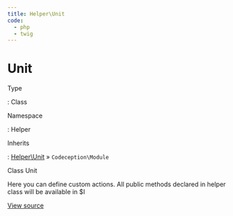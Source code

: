 ```yaml
---
title: Helper\Unit
code:
  - php
  - twig
---
```


# Unit

Type

:   Class

Namespace

:   Helper

Inherits

:   [Helper\Unit](helper-unit.md) &raquo;
`Codeception\Module`



Class Unit

Here you can define custom actions.
All public methods declared in helper class will be available in $I



[View source](https://github.com/craftcms/cms/blob/master/src/test/internal/example-test-suite/tests/_support/Helper/Unit.php)













